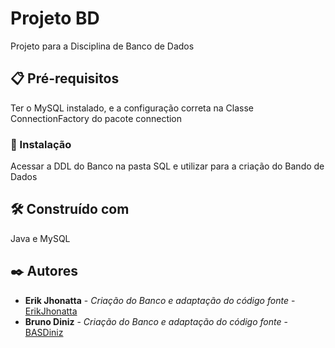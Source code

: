 # Projeto BD

Projeto para a Disciplina de Banco de Dados

## 📋 Pré-requisitos

Ter o MySQL instalado, e a configuração correta na Classe ConnectionFactory do pacote connection

### 🔧 Instalação

Acessar a DDL do Banco na pasta SQL e utilizar para a criação do Bando de Dados

## 🛠️ Construído com

Java e MySQL

## ✒️ Autores

* **Erik Jhonatta** - *Criação do Banco e adaptação do código fonte* - [ErikJhonatta](https://github.com/ErikJhonatta)
* **Bruno Diniz** - *Criação do Banco e adaptação do código fonte* - [BASDiniz](https://github.com/BASDiniz)
